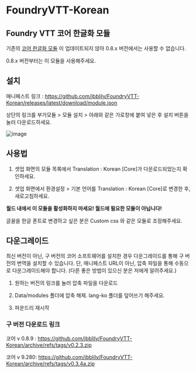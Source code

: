 # FoundryVTT-Korean
## Foundry VTT 코어 한글화 모듈

기존의 [코어 한글화 모듈](https://github.com/ShoyuVanilla/FoundryVtt-lang-ko-KR/) 이 업데이트되지 않아 0.8.x 버전에서는 사용할 수 없습니다. 

0.8.x 버전부터는 이 모듈을 사용해주세요.

## 설치

매니페스트 링크 : https://github.com/jbblily/FoundryVTT-Korean/releases/latest/download/module.json

상단의 링크를 부가모듈 > 모듈 설치 > 아래와 같은 가로창에 붙여 넣은 후 설치 버튼을 눌러 다운로드하세요. 

![image](https://user-images.githubusercontent.com/18694887/128638043-aeabf5ce-cec6-4845-a4c2-9cbd81386d6d.png)


## 사용법

1. 셋업 화면의 모듈 목록에서 Translation : Korean [Core]가 다운로드되었는지 확인하세요.

2. 셋업 화면에서 환경설정 > 기본 언어를 Translation : Korean [Core]로 변경한 후, 새로고침하세요.


**월드 내에서 이 모듈을 활성화하지 마세요! 월드에 필요한 모듈이 아닙니다!**

글꼴을 한글 폰트로 변경하고 싶은 분은 Custom css 와 같은 모듈로 조정해주세요.

## 다운그레이드

최신 버전이 아닌, 구 버전의 코어 소프트웨어를 설치한 경우 다운그레이드를 통해 구 버전의 번역을 설치할 수 있습니다. 단, 매니페스트 URL이 아닌, 압축 파일을 통해 수동으로 다운그레이드해야 합니다. (다른 좋은 방법이 있으신 분은 저에게 알려주세요.)

1. 원하는 버전의 링크를 눌러 압축 파일을 다운로드

2. Data/modules 폴더에 압축 해제. lang-ko 폴더를 덮어쓰기 해주세요.

3. 파운드리 재시작

### 구 버전 다운로드 링크

코어 v 0.8.9 : https://github.com/jbblily/FoundryVTT-Korean/archive/refs/tags/v0.2.3.zip

코어 v 9.280: https://github.com/jbblily/FoundryVTT-Korean/archive/refs/tags/v0.3.4a.zip
